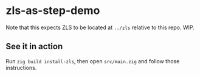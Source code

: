 # zls-as-step-demo

Note that this expects ZLS to be located at `../zls` relative to this repo. WIP.

## See it in action

Run `zig build install-zls`, then open `src/main.zig` and follow those instructions.
